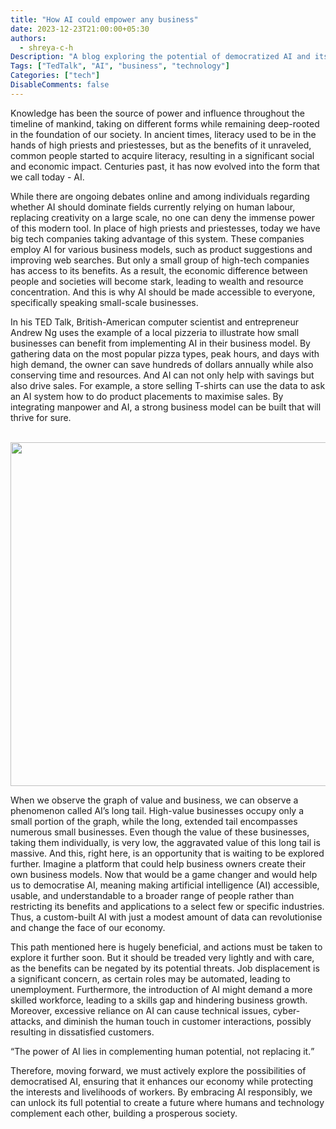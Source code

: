 ```yaml
---
title: "How AI could empower any business"
date: 2023-12-23T21:00:00+05:30
authors:
  - shreya-c-h
Description: "A blog exploring the potential of democratized AI and its possibilities."
Tags: ["TedTalk", "AI", "business", "technology"]
Categories: ["tech"]
DisableComments: false
---
```


Knowledge has been the source of power and influence throughout the timeline of mankind, taking on different forms while remaining deep-rooted in the foundation of our society. In ancient times, literacy used to be in the hands of high priests and priestesses, but as the benefits of it unraveled, common people started to acquire literacy, resulting in a significant social and economic impact. Centuries past, it has now evolved into the form that we call today - AI.

While there are ongoing debates online and among individuals regarding whether AI should dominate fields currently relying on human labour, replacing creativity on a large scale, no one can deny the immense power of this modern tool. In place of high priests and priestesses, today we have big tech companies taking advantage of this system. These companies employ AI for various business models, such as product suggestions and improving web searches. But only a small group of high-tech companies has access to its benefits. As a result, the economic difference between people and societies will become stark, leading to wealth and resource concentration. And this is why AI should be made accessible to everyone, specifically speaking small-scale businesses.

In his TED Talk, British-American computer scientist and entrepreneur Andrew Ng uses the example of a local pizzeria to illustrate how small businesses can benefit from implementing AI in their business model. By gathering data on the most popular pizza types, peak hours, and days with high demand, the owner can save hundreds of dollars annually while also conserving time and resources. And AI can not only help with savings but also drive sales. For example, a store selling T-shirts can use the data to ask an AI system how to do product placements to maximise sales. By integrating manpower and AI, a strong business model can be built that will thrive for sure.

<br>
<img src="/images/how-ai-could-empower-any-business/image1.png" width="550" height="auto">
<br>

When we observe the graph of value and business, we can observe a phenomenon called AI’s long tail. High-value businesses occupy only a small portion of the graph, while the long, extended tail encompasses numerous small businesses. Even though the value of these businesses, taking them individually, is very low, the aggravated value of this long tail is massive. And this, right here, is an opportunity that is waiting to be explored further. Imagine a platform that could help business owners create their own business models. Now that would be a game changer and would help us to democratise AI, meaning making artificial intelligence (AI) accessible, usable, and understandable to a broader range of people rather than restricting its benefits and applications to a select few or specific industries. Thus, a custom-built AI with just a modest amount of data can revolutionise and change the face of our economy.

This path mentioned here is hugely beneficial, and actions must be taken to explore it further soon. But it should be treaded very lightly and with care, as the benefits can be negated by its potential threats. Job displacement is a significant concern, as certain roles may be automated, leading to unemployment. Furthermore, the introduction of AI might demand a more skilled workforce, leading to a skills gap and hindering business growth. Moreover, excessive reliance on AI can cause technical issues, cyber-attacks, and diminish the human touch in customer interactions, possibly resulting in dissatisfied customers.

<p>
    <q>The power of AI lies in complementing human potential, not replacing it.</q>
</p>

Therefore, moving forward, we must actively explore the possibilities of democratised AI, ensuring that it enhances our economy while protecting the interests and livelihoods of workers. By embracing AI responsibly, we can unlock its full potential to create a future where humans and technology complement each other, building a prosperous society.
